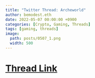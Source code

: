 ```yaml
---
title: "Twitter Thread: Archeworld"
author: bemodest.eth
date: 2022-05-07 00:00:00 +0900
categories: [Crypto, Gaming, Threads]
tags: [gaming, threads]
image:
  path: posts/0507_1.png
  width: 500
---
```

# [Thread Link](https://twitter.com/BeModestDotEth/status/1522637081561890817)